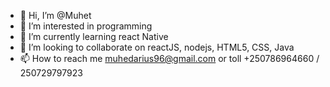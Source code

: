 - 👋 Hi, I’m @Muhet
- 👀 I’m interested in programming
- 🌱 I’m currently learning react Native
- 💞️ I’m looking to collaborate on reactJS, nodejs, HTML5, CSS, Java 
- 📫 How to reach me muhedarius96@gmail.com or toll +250786964660 / 250729797923

<!---
Muhet/Muhet is a ✨ special ✨ repository because its `README.md` (this file) appears on your GitHub profile.
You can click the Preview link to take a look at your changes.
--->
